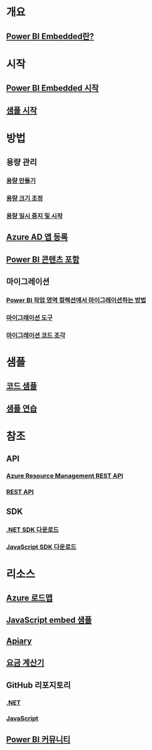 # 개요
## [Power BI Embedded란?](what-is-power-bi-embedded.md)

# 시작
## [Power BI Embedded 시작](get-started.md)
## [샘플 시작](https://powerbi.microsoft.com/documentation/powerbi-developer-embed-sample-app-owns-data/)

# 방법
## 용량 관리
### [용량 만들기](create-capacity.md)
### [용량 크기 조정](scale-capacity.md)
### [용량 일시 중지 및 시작](pause-start.md)
## [Azure AD 앱 등록](https://powerbi.microsoft.com/documentation/powerbi-developer-register-app/)
## [Power BI 콘텐츠 포함](https://powerbi.microsoft.com/documentation/powerbi-developer-embedding-content/)

## 마이그레이션
### [Power BI 작업 영역 컬렉션에서 마이그레이션하는 방법](migrate-from-power-bi-workspace-collections.md)
### [마이그레이션 도구](migrate-tool.md)
### [마이그레이션 코드 조각](migrate-code-snippets.md)

# 샘플
## [코드 샘플](https://github.com/Microsoft/PowerBI-Developer-Samples)
## [샘플 연습](https://powerbi.microsoft.com/documentation/powerbi-developer-embed-sample-app-owns-data/)

# 참조
## API
### [Azure Resource Management REST API](/rest/api/powerbiembedded/)
### [REST API](https://msdn.microsoft.com/en-us/library/mt147898.aspx)
## SDK
### [.NET SDK 다운로드](https://www.nuget.org/packages/Microsoft.PowerBI.Api/)
### [JavaScript SDK 다운로드](https://www.nuget.org/packages/Microsoft.PowerBI.JavaScript/)

# 리소스
## [Azure 로드맵](https://azure.microsoft.com/roadmap/?category=intelligence-analytics)
## [JavaScript embed 샘플](https://microsoft.github.io/PowerBI-JavaScript/demo/)
## [Apiary](http://docs.powerbi.apiary.io/)
## [요금 계산기](https://azure.microsoft.com/pricing/calculator/)
## GitHub 리포지토리
### [.NET](https://github.com/Microsoft/PowerBI-CSharp)
### [JavaScript](https://github.com/Microsoft/PowerBI-JavaScript)
## [Power BI 커뮤니티](http://community.powerbi.com/t5/Developer/bd-p/Developer)

